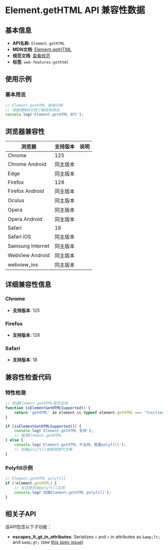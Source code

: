 # Element.getHTML API 兼容性数据

## 基本信息

- **API名称**: `Element.getHTML`
- **MDN文档**: [Element.getHTML](https://developer.mozilla.org/docs/Web/API/Element/getHTML)
- **规范文档**: [查看规范](https://html.spec.whatwg.org/multipage/dynamic-markup-insertion.html#dom-element-gethtml)
- **标签**: `web-features:gethtml`

## 使用示例

### 基本用法

```javascript
// Element.getHTML 使用示例
// 请查阅MDN文档了解具体用法
console.log('Element.getHTML API');
```

## 浏览器兼容性

| 浏览器 | 支持版本 | 说明 |
|--------|----------|------|
| Chrome | 125 |  |
| Chrome Android | 同主版本 |  |
| Edge | 同主版本 |  |
| Firefox | 128 |  |
| Firefox Android | 同主版本 |  |
| Oculus | 同主版本 |  |
| Opera | 同主版本 |  |
| Opera Android | 同主版本 |  |
| Safari | 18 |  |
| Safari iOS | 同主版本 |  |
| Samsung Internet | 同主版本 |  |
| WebView Android | 同主版本 |  |
| webview_ios | 同主版本 |  |

## 详细兼容性信息

### Chrome

- **支持版本**: 125

### Firefox

- **支持版本**: 128

### Safari

- **支持版本**: 18

## 兼容性检查代码

### 特性检测

```javascript
// 检查Element.getHTML是否支持
function isElementGetHTMLSupported() {
    return 'getHTML' in element && typeof element.getHTML === 'function';
}

if (isElementGetHTMLSupported()) {
    console.log('Element.getHTML 支持');
    // 使用Element.getHTML
} else {
    console.log('Element.getHTML 不支持，需要polyfill');
    // 加载polyfill或使用替代方案
}
```

### Polyfill示例

```javascript
// Element.getHTML polyfill
if (!element.getHTML) {
    // 在这里添加polyfill实现
    console.log('加载Element.getHTML polyfill');
}
```

## 相关子API

该API包含以下子功能：

- **escapes_lt_gt_in_attributes**: Serializes `<` and `>` in attributes as `&amp;lt;` and `&amp;gt;` (see [this spec issue](https://github.com/whatwg/html/issues/6235))

